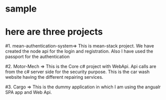 # sample

# here are three projects 

#1. mean-authentication-system=> This is mean-stack project. We have created the node api for the login and registration. Also I have used the passport for the authentication

#2. Motor-Mech => This is the Core c# project with WebApi. Api calls are from the c# server side for the security purpose. This is the car wash website having the different repairing services.

#3. Cargo => This is the dummy application in which I am using the angualr SPA app and Web Api.
